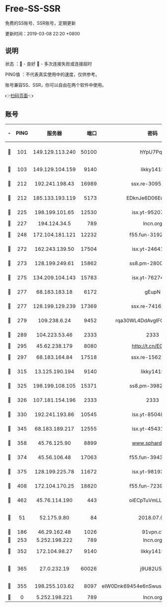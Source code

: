 # Free-SS-SSR

免费的SS账号、SSR账号，定期更新

更新时间：2019-03-08 22:20 +0800

## 说明

状态     ：🙂 - 良好 🙁 - 多次连接失败或连接超时

PING值   ：不代表真实使用中的速度，仅供参考。

账号兼容SS、SSR，你可以自由在两个软件中使用。

👉[扫码页面](https://liesauer.github.io/Free-SS-SSR/)👈

## 账号

|-|PING|服务器|端口|密码|加密方式|区域|
|:----:|:----:|:-----:|-----:|:----:|:----:|:----:|
|🙂|101|149.129.113.240|50100|hYpU7PqP|chacha20-ietf-poly1305|CN|
|🙂|103|149.129.104.159|9140|likky1415|aes-256-cfb|CN|
|🙂|212|192.241.198.43|16989|ssx.re-30951670|aes-256-cfb|US|
|🙂|212|185.133.193.119|5173|EDknJe6D06EoWDaw|aes-256-cfb|US|
|🙂|225|198.199.101.65|12530|isx.yt-95207438|aes-256-cfb|US|
|🙂|227|194.124.34.5|789|lncn.org|rc4|JP|
|🙂|248|172.104.181.121|12232|f55.fun-31925719|aes-256-cfb|SG|
|🙂|272|162.243.139.50|17504|isx.yt-24641776|aes-256-cfb|US|
|🙂|273|128.199.249.61|15862|ss8.pm-28005888|aes-256-cfb|SG|
|🙂|275|134.209.104.143|15783|isx.yt-76274027|aes-256-cfb|SG|
|🙂|277|68.183.183.18|6172|gEupN|aes-256-cfb|SG|
|🙂|277|128.199.129.239|17369|ssx.re-74162614|aes-256-cfb|SG|
|🙂|279|109.238.6.24|9452|rqa30WL4DdAvgIFG6Fs3znzTa|aes-256-cfb|FR|
|🙂|289|104.223.53.46|2333|2333|aes-256-cfb|US|
|🙂|295|45.62.238.179|8080|http://t.cn/EGJIyrl|rc4-md5|CA|
|🙂|297|68.183.164.84|17518|ssx.re-15625176|aes-256-cfb|US|
|🙂|315|13.125.190.194|9140|likky1415|aes-256-cfb|KR|
|🙂|325|198.199.108.105|15371|ss8.pm-39823085|aes-256-cfb|US|
|🙂|326|107.181.154.196|2333|2333|aes-256-cfb|US|
|🙂|330|192.241.193.86|10545|isx.yt-85048474|aes-256-cfb|US|
|🙂|345|68.183.189.217|12555|isx.yt-45431620|aes-256-cfb|SG|
|🙂|358|45.76.125.90|8899|www.sphard.com|aes-256-cfb|AU|
|🙂|374|45.56.106.48|17063|f55.fun-39436500|aes-256-cfb|US|
|🙂|375|128.199.225.78|11672|isx.yt-98193362|aes-256-cfb|SG|
|🙂|408|172.104.170.25|18820|f55.fun-72397693|aes-256-cfb|SG|
|🙂|462|45.76.114.190|443|oiECpTuVmLLxk4Ts|aes-256-cfb|AU|
|🙂|51|52.175.9.80|84|2018.07.07|chacha20-ietf-poly1305|HK|
|🙂|186|46.29.162.48|1026|91vpn.cf|rc4-md5|RU|
|🙂|253|5.252.198.222|789|lncn.org|rc4|JP|
|🙂|352|172.104.98.27|9140|likky1415|aes-256-cfb|JP|
|🙂|365|27.0.232.19|60026|j9U82U53|xchacha20-ietf-poly1305|HK|
|🙁|355|198.255.103.62|8097|eIW0Dnk69454e6nSwuspv9DmS201tQ0D|aes-256-cfb|US|
|🙁|0|5.252.198.221|789|lncn.org|rc4|JP|
